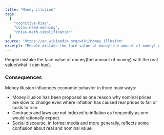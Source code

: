 ```yaml
---
title: "Money illusion"
tags:
  [
    "cognitive-bias",
    "cbias-need-meaning",
    "cbias-math-simplification"
  ]
source: "https://en.wikipedia.org/wiki/Money_illusion"
excerpt: "People mistake the face value of money(the amount of money) with the real value(what it can buy)."
---
```


People mistake the face value of money(the amount of money) with the real value(what it can buy).

### Consequences

Money illusion influences economic behavior in three main ways:  
- Money illusion has been proposed as one reason why nominal prices are slow to change even where inflation has caused real prices to fall or costs to rise.
- Contracts and laws are not indexed to inflation as frequently as one would rationally expect.
- Social discourse, in formal media and more generally, reflects some confusion about real and nominal value.


